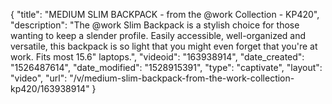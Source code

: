{
    "title": "MEDIUM SLIM BACKPACK - from the @work Collection - KP420",
    "description": "The @work Slim Backpack is a stylish choice for those wanting to keep a slender profile. Easily accessible, well-organized and versatile, this backpack is so light that you might even forget that you're at work. Fits most 15.6\" laptops.",
    "videoid": "163938914",
    "date_created": "1526487614",
    "date_modified": "1528915391",
    "type": "captivate",
    "layout": "video",
    "url": "\/v\/medium-slim-backpack-from-the-work-collection-kp420\/163938914"
}